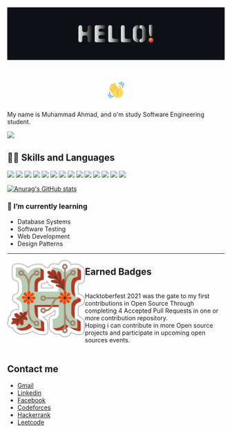 # [![Header](https://raw.githubusercontent.com/ZeusDes/ZeusDes/main/Assets/Hello.svg)](https://github.com/ZeusDes/)

<h1 align="center">
    <img src="https://raw.githubusercontent.com/ZeusDes/ZeusDes/main/Assets/wave.gif" alt="Waving hand animated gif" height="45"/>
</h1>
<p>
My name is Muhammad Ahmad, and o'm study Software Engineering student.

[![](https://img.shields.io/badge/Download_my_CV-informational?style=flat&color=FFFFFF)](https://github.com/ZeusDes/ZeusDes/raw/main/Assets/Muhammad_Ahmad_Resume.pdf)
</p>

## 👨‍💻 Skills and Languages

![](https://img.shields.io/badge/OS-Linux-informational?style=flat&logo=linux&logoColor=white&color=2bbc8a)
![](https://img.shields.io/badge/Editor-IntelliJ_IDEA-informational?style=flat&logo=intellij-idea&logoColor=white&color=2bbc8a)
![](https://img.shields.io/badge/Editor-CLion-informational?style=flat&logo=CLion&logoColor=white&color=2bbc8a)
![](https://img.shields.io/badge/Editor-VSCode-informational?style=flat&logo=visual-studio-code&logoColor=white&color=2bbc8a)
![](https://img.shields.io/badge/Code-C++-informational?style=flat&logo=cplusplus&logoColor=white&color=2bbc8a)
![](https://img.shields.io/badge/Code-Java-informational?style=flat&logo=java&logoColor=white&color=2bbc8a)
![](https://img.shields.io/badge/Code-Python-informational?style=flat&logo=python&logoColor=white&color=2bbc8a)
![](https://img.shields.io/badge/Code-HTML5-informational?style=flat&logo=html5&logoColor=white&color=2bbc8a)
![](https://img.shields.io/badge/Shell-Bash-informational?style=flat&logo=gnu-bash&logoColor=white&color=2bbc8a)
![](https://img.shields.io/badge/Tools-QT-informational?style=flat&logo=QT&logoColor=white&color=2bbc8a)
![](https://img.shields.io/badge/Paradigm-OOP-informational?style=flat&logoColor=white&color=2bbc8a)
![](https://img.shields.io/badge/Skill-Problem_Solving-informational?style=flat&logoColor=white&color=2bbc8a)
![](https://img.shields.io/badge/Topic-Algorithms-informational?style=flat&logo=intellij-idea&logoColor=white&color=2bbc8a)
![](https://img.shields.io/badge/Topic-Data_Structures-informational?style=flat&logo=intellij-idea&logoColor=white&color=2bbc8a)

[![Anurag's GitHub stats](https://github-readme-stats.vercel.app/api?username=ZeusDes&count_private=true&theme=dark)](https://github.com/anuraghazra/github-readme-stats)

### 🌱 I’m currently learning
- Database Systems
- Software Testing
- Web Development
- Design Patterns
---
<p>
    <img align="left" src="https://raw.githubusercontent.com/ZeusDes/ZeusDes/main/Assets/hacktoberfest-2021-badge.png">
</p>

## Earned Badges
<br>
Hacktoberfest 2021 was the gate to my first contributions in Open Source Through completing 4 Accepted Pull Requests in one or more contribution repository.<br>
Hoping i can contribute in more Open source projects and participate in upcoming open sources events.<br>
<br>


## Contact me
- [Gmail](https://mail.google.com/mail/u/0/?fs=1&to=muhammadathabet@gmail.com&su=Hello!&tf=cm)
- [Linkedin](https://www.linkedin.com/in/muhammadd-ahmad/)
- [Facebook](https://fb.com/muhammadahmad11)
- [Codeforces](https://codeforces.com/profile/MuhammadAhmad_)
- [Hackerrank](https://www.hackerrank.com/muhammadathabet)
- [Leetcode](https://leetcode.com/MuhammmadAhmad/)

